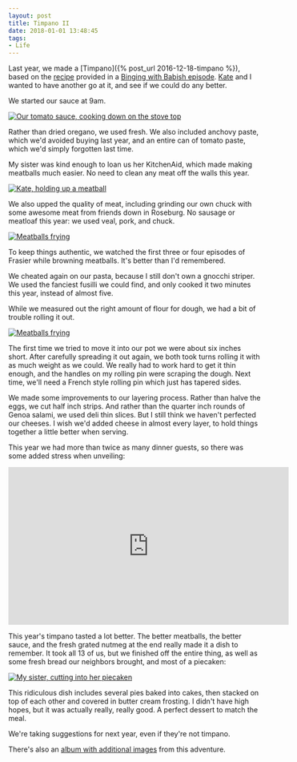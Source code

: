```yaml
---
layout: post 
title: Timpano II
date: 2018-01-01 13:48:45
tags:
- Life
---
```


Last year, we made a [Timpano]({% post_url 2016-12-18-timpano %}), based on the [recipe](https://www.reddit.com/r/Cooking/comments/47173q/hey_guys_i_made_episode_2_of_babish_binges_this/d09b9he/) provided in a [Binging with Babish episode](https://www.youtube.com/embed/PIsIE0oHGgo). [Kate](http://www.katemarsi.com) and I wanted to have another go at it, and see if we could do any better. 

We started our sauce at 9am.

<a href="https://imgur.com/yA0Ayk6"><img alt="Our tomato sauce, cooking down on the stove top" src="https://i.imgur.com/yA0Ayk6.jpg?1"></a>

Rather than dried oregano, we used fresh. We also included anchovy paste, which we'd avoided buying last year, and an entire can of tomato paste, which we'd simply forgotten last time.

My sister was kind enough to loan us her KitchenAid, which made making meatballs much easier. No need to clean any meat off the walls this year.

<a href="https://imgur.com/tc7KG8S"><img alt="Kate, holding up a meatball" src="https://i.imgur.com/tc7KG8S.jpg"></a>

We also upped the quality of meat, including grinding our own chuck with some awesome meat from friends down in Roseburg. No sausage or meatloaf this year: we used veal, pork, and chuck.

<a href="https://imgur.com/QD1nCJj"><img alt="Meatballs frying" src="https://i.imgur.com/QD1nCJj.jpg?1"></a>

To keep things authentic, we watched the first three or four episodes of Frasier while browning meatballs. It's better than I'd remembered.

We cheated again on our pasta, because I still don't own a gnocchi striper. We used the fanciest fusilli we could find, and only cooked it two minutes this year, instead of almost five.

While we measured out the right amount of flour for dough, we had a bit of trouble rolling it out. 

<a href="https://imgur.com/mfP841A"><img alt="Meatballs frying" src="https://i.imgur.com/mfP841A.jpg"></a>

The first time we tried to move it into our pot we were about six inches short. After carefully spreading it out again, we both took turns rolling it with as much weight as we could. We really had to work hard to get it thin enough, and the handles on my rolling pin were scraping the dough. Next time, we'll need a French style rolling pin which just has tapered sides.  

We made some improvements to our layering process. Rather than halve the eggs, we cut half inch strips. And rather than the quarter inch rounds of Genoa salami, we used deli thin slices. But I still think we haven't perfected our cheeses. I wish we'd added cheese in almost every layer, to hold things together a little better when serving. 

This year we had more than twice as many dinner guests, so there was some added stress when unveiling:

<iframe width="560" height="315" src="https://www.youtube.com/embed/GZ0fN0bijsQ" frameborder="0" gesture="media" allow="encrypted-media" allowfullscreen></iframe>

This year's timpano tasted a lot better. The better meatballs, the better sauce, and the fresh grated nutmeg at the end really made it a dish to remember. It took all 13 of us, but we finished off the entire thing, as well as some fresh bread our neighbors brought, and most of a piecaken:

<a href="https://imgur.com/pmKRezw"><img alt="My sister, cutting into her piecaken" src="https://i.imgur.com/pmKRezw.jpg"></a>

This ridiculous dish includes several pies baked into cakes, then stacked on top of each other and covered in butter cream frosting. I didn't have high hopes, but it was actually really, really good. A perfect dessert to match the meal. 

We're taking suggestions for next year, even if they're not timpano.

There's also an [album with additional images](https://imgur.com/a/toxqH) from this adventure.
